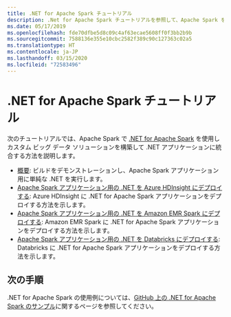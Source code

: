 ```yaml
---
title: .NET for Apache Spark チュートリアル
description: .Net for Apache Spark チュートリアルを参照して、Apache Spark を .NET アプリケーションに統合する方法を学習してください。
ms.date: 05/17/2019
ms.openlocfilehash: fde70dfbe5d8c09c4af63ecae5608ff0f3bb2b9b
ms.sourcegitcommit: 7588136e355e10cbc2582f389c90c127363c02a5
ms.translationtype: HT
ms.contentlocale: ja-JP
ms.lasthandoff: 03/15/2020
ms.locfileid: "72583496"
---
```

# <a name="net-for-apache-spark-tutorials"></a>.NET for Apache Spark チュートリアル

次のチュートリアルでは、Apache Spark で [.NET for Apache Spark](../index.yml) を使用しカスタム ビッグ データ ソリューションを構築して .NET アプリケーションに統合する方法を説明します。

* [概要](get-started.md): ビルドをデモンストレーションし、Apache Spark アプリケーション用に単純な .NET を実行します。
* [Apache Spark アプリケーション用の .NET を Azure HDInsight にデプロイする](hdinsight-deployment.md): Azure HDInsight に .NET for Apache Spark アプリケーションをデプロイする方法を示します。
* [Apache Spark アプリケーション用の .NET を Amazon EMR Spark にデプロイする](amazon-emr-spark-deployment.md): Amazon EMR Spark に .NET for Apache Spark アプリケーションをデプロイする方法を示します。
* [Apache Spark アプリケーション用の .NET を Databricks にデプロイする](databricks-deployment.md): Databricks に .NET for Apache Spark アプリケーションをデプロイする方法を示します。

## <a name="next-steps"></a>次の手順

.NET for Apache Spark の使用例については、[GitHub 上の .NET for Apache Spark のサンプル](https://github.com/dotnet/spark#samples)に関するページを参照してください。
